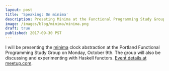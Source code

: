 ```yaml
---
layout: post
title: 'Speaking: On minima'
description: Preseting Minima at the Functional Programming Study Group
image: /images/blog/minima/minima.png
draft: true
published: 2017-09-30 PST
---
```


I will be presenting the [minima](https://minima.brianginsburg.com) clock abstraction at the Portland Functional Programming Study Group on Monday, October 9th. The group will also be discussing and experimenting with Haskell functors. [Event details at meetup.com](https://www.meetup.com/Portland-Functional-Programming-Study-Group/events/242760619/).
